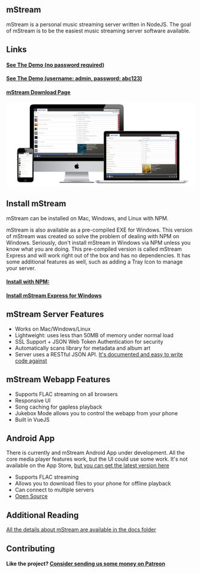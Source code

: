 ## mStream

mStream is a personal music streaming server written in NodeJS. The goal of mStream is to be the easiest music streaming server software available.

## Links

#### [See The Demo (no password required)](https://darncoyotes.mstream.io/)

#### [See The Demo (username: admin, password: abc123)](https://darncoyotes-secure.mstream.io/)

#### [mStream Download Page](http://mstream.io/mstream-express)


![mStream Website](/public/img/devices2.png?raw=true)


## Install mStream

mStream can be installed on Mac, Windows, and Linux with NPM.  

mStream is also available as a pre-compiled EXE for Windows.  This version of mStream was created so solve the problem of dealing with NPM on Windows.  Seriously, don't install mStream in Windows via NPM unless you know what you are doing. This pre-compiled version is called mStream Express and will work right out of the box and has no dependencies.  It has some additional features as well, such as adding a Tray Icon to manage your server.  

#### [Install with NPM:](docs/install.md)

#### [Install mStream Express for Windows](http://mstream.io/mstream-express)


## mStream Server Features
* Works on Mac/Windows/Linux
* Lightweight: uses less than 50MB of memory under normal load
* SSL Support + JSON Web Token Authentication for security
* Automatically scans library for metadata and album art
* Server uses a RESTful JSON API.  [It's documented and easy to write code against](docs/API.md)

## mStream Webapp Features
* Supports FLAC streaming on all browsers
* Responsive UI
* Song caching for gapless playback
* Jukebox Mode allows you to control the webapp from your phone
* Built in VueJS

## Android App

There is currently and mStream Android App under development.  All the core media player features work, but the UI could use some work.  It's not available on the App Store, [but you can get the latest version here](https://github.com/IrosTheBeggar/mstream-android-app/releases)

* Supports FLAC streaming
* Allows you to download files to your phone for offline playback
* Can connect to multiple servers
* [Open Source](https://github.com/IrosTheBeggar/mstream-android-app)

## Additional Reading

[All the details about mStream are available in the docs folder](docs/)

## Contributing

#### Like the project? [Consider sending us some money on Patreon](https://www.patreon.com/mstream)
